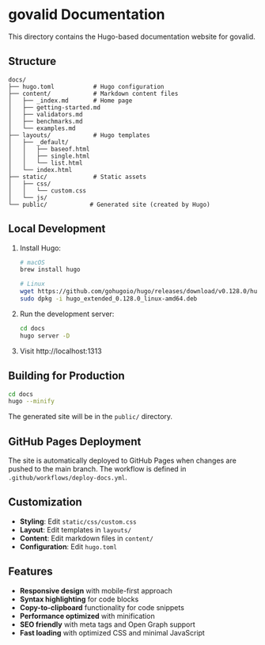 # govalid Documentation

This directory contains the Hugo-based documentation website for govalid.

## Structure

```
docs/
├── hugo.toml           # Hugo configuration
├── content/            # Markdown content files
│   ├── _index.md       # Home page
│   ├── getting-started.md
│   ├── validators.md
│   ├── benchmarks.md
│   └── examples.md
├── layouts/            # Hugo templates
│   ├── _default/
│   │   ├── baseof.html
│   │   ├── single.html
│   │   └── list.html
│   └── index.html
├── static/             # Static assets
│   ├── css/
│   │   └── custom.css
│   └── js/
└── public/            # Generated site (created by Hugo)
```

## Local Development

1. Install Hugo:
   ```bash
   # macOS
   brew install hugo
   
   # Linux
   wget https://github.com/gohugoio/hugo/releases/download/v0.128.0/hugo_extended_0.128.0_linux-amd64.deb
   sudo dpkg -i hugo_extended_0.128.0_linux-amd64.deb
   ```

2. Run the development server:
   ```bash
   cd docs
   hugo server -D
   ```

3. Visit http://localhost:1313

## Building for Production

```bash
cd docs
hugo --minify
```

The generated site will be in the `public/` directory.

## GitHub Pages Deployment

The site is automatically deployed to GitHub Pages when changes are pushed to the main branch. The workflow is defined in `.github/workflows/deploy-docs.yml`.

## Customization

- **Styling**: Edit `static/css/custom.css`
- **Layout**: Edit templates in `layouts/`
- **Content**: Edit markdown files in `content/`
- **Configuration**: Edit `hugo.toml`

## Features

- **Responsive design** with mobile-first approach
- **Syntax highlighting** for code blocks
- **Copy-to-clipboard** functionality for code snippets
- **Performance optimized** with minification
- **SEO friendly** with meta tags and Open Graph support
- **Fast loading** with optimized CSS and minimal JavaScript